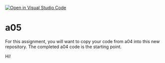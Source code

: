 [![Open in Visual Studio Code](https://classroom.github.com/assets/open-in-vscode-f059dc9a6f8d3a56e377f745f24479a46679e63a5d9fe6f495e02850cd0d8118.svg)](https://classroom.github.com/online_ide?assignment_repo_id=6500244&assignment_repo_type=AssignmentRepo)
# a05

For this assignment, you will want to copy your code from a04 into this new repository.
The completed a04 code is the starting point.

Hi!
